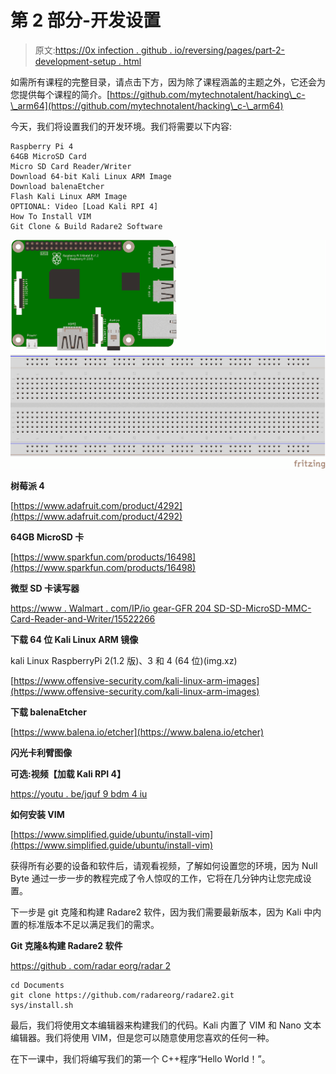 # 第 2 部分-开发设置

> 原文:[https://0x infection . github . io/reversing/pages/part-2-development-setup . html](https://0xinfection.github.io/reversing/pages/part-2-development-setup.html)

如需所有课程的完整目录，请点击下方，因为除了课程涵盖的主题之外，它还会为您提供每个课程的简介。[https://github.com/mytechnotalent/hacking\_c-\_arm64](https://github.com/mytechnotalent/hacking\_c-\_arm64)

今天，我们将设置我们的开发环境。我们将需要以下内容:

```
Raspberry Pi 4
64GB MicroSD Card
Micro SD Card Reader/Writer
Download 64-bit Kali Linux ARM Image
Download balenaEtcher
Flash Kali Linux ARM Image
OPTIONAL: Video [Load Kali RPI 4]
How To Install VIM
Git Clone & Build Radare2 Software

```

![](img/e13d2b11edd04be071fc54675c09422b.png)

**树莓派 4**

[https://www.adafruit.com/product/4292](https://www.adafruit.com/product/4292)

**64GB MicroSD 卡**

[https://www.sparkfun.com/products/16498](https://www.sparkfun.com/products/16498)

**微型 SD 卡读写器**

[https://www . Walmart . com/IP/io gear-GFR 204 SD-SD-MicroSD-MMC-Card-Reader-and-Writer/15522266](https://www.walmart.com/ip/Iogear-GFR204SD-SD-MicroSD-MMC-Card-Reader-and-Writer/15522266)

**下载 64 位 Kali Linux ARM 镜像**

kali Linux RaspberryPi 2(1.2 版)、3 和 4 (64 位)(img.xz)

[https://www.offensive-security.com/kali-linux-arm-images](https://www.offensive-security.com/kali-linux-arm-images)

**下载 balenaEtcher**

[https://www.balena.io/etcher](https://www.balena.io/etcher)

**闪光卡利臂图像**

**可选:视频【加载 Kali RPI 4】**

[https://youtu . be/jquf 9 bdm 4 iu](https://youtu.be/Jquf9BDm4iU)

**如何安装 VIM**

[https://www.simplified.guide/ubuntu/install-vim](https://www.simplified.guide/ubuntu/install-vim)

获得所有必要的设备和软件后，请观看视频，了解如何设置您的环境，因为 Null Byte 通过一步一步的教程完成了令人惊叹的工作，它将在几分钟内让您完成设置。

下一步是 git 克隆和构建 Radare2 软件，因为我们需要最新版本，因为 Kali 中内置的标准版本不足以满足我们的需求。

**Git 克隆&构建 Radare2 软件**

[https://github . com/radar eorg/radar 2](https://github.com/radareorg/radare2)

```
cd Documents
git clone https://github.com/radareorg/radare2.git
sys/install.sh

```

最后，我们将使用文本编辑器来构建我们的代码。Kali 内置了 VIM 和 Nano 文本编辑器。我们将使用 VIM，但是您可以随意使用您喜欢的任何一种。

在下一课中，我们将编写我们的第一个 C++程序“Hello World！”。